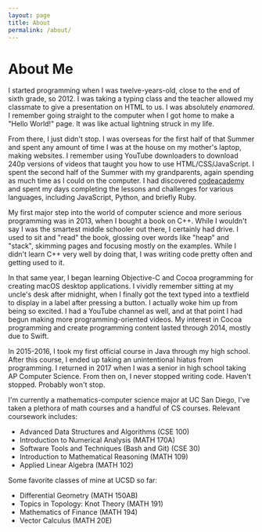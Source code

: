 ```yaml
---
layout: page
title: About
permalink: /about/
---
```


<h1>About Me</h1>

I started programming when I was twelve-years-old, close to the end of sixth grade, so 2012. I was taking a typing class and the teacher allowed my classmate to give a presentation on HTML to us. I was absolutely _enamored_. I remember going straight to the computer when I got home to make a "Hello World!" page. It was like actual lightning struck in my life.

From there, I just didn't stop. I was overseas for the first half of that Summer and spent any amount of time I was at the house on my mother's laptop, making websites. I remember using YouTube downloaders to download 240p versions of videos that taught you how to use HTML/CSS/JavaScript. I spent the second half of the Summer with my grandparents, again spending as much time as I could on the computer. I had discovered [codeacademy](https://www.codecademy.com/) and spent my days completing the lessons and challenges for various languages, including JavaScript, Python, and briefly Ruby.

My first major step into the world of computer science and more serious programming was in 2013, when I bought a book on C++. While I wouldn't say I was the smartest middle schooler out there, I certainly had drive. I used to sit and "read" the book, glossing over words like "heap" and "stack", skimming pages and focusing mostly on the examples. While I didn't learn C++ very well by doing that, I was writing code pretty often and getting used to it.

In that same year, I began learning Objective-C and Cocoa programming for creating macOS desktop applications. I vividly remember sitting at my uncle's desk after midnight, when I finally got the text typed into a textfield to display in a label after pressing a button. I actually woke him up from being so excited. I had a YouTube channel as well, and at that point I had begun making more programming-oriented videos. My interest in Cocoa programming and create programming content lasted through 2014, mostly due to Swift.

In 2015-2016, I took my first official course in Java through my high school. After this course, I ended up taking an unintentional hiatus from programming. I returned in 2017 when I was a senior in high school taking AP Computer Science. From then on, I never stopped writing code. Haven't stopped. Probably won't stop.

I'm currently a mathematics-computer science major at UC San Diego, I've taken a plethora of math courses and a handful of CS courses. Relevant coursework includes:
 * Advanced Data Structures and Algorithms (CSE 100)
 * Introduction to Numerical Analysis (MATH 170A)
 * Software Tools and Techniques (Bash and Git) (CSE 30)
 * Introduction to Mathematical Reasoning (MATH 109)
 * Applied Linear Algebra (MATH 102)

Some favorite classes of mine at UCSD so far:
 * Differential Geometry (MATH 150AB)
 * Topics in Topology: Knot Theory (MATH 191)
 * Mathematics of Finance (MATH 194)
 * Vector Calculus (MATH 20E)